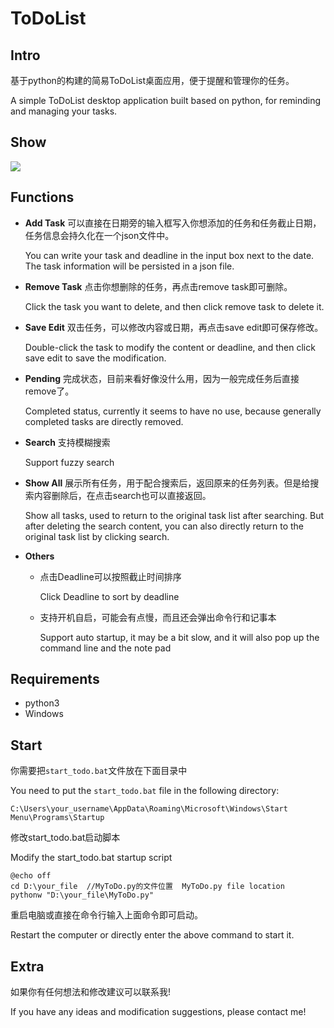 # ToDoList

## Intro
基于python的构建的简易ToDoList桌面应用，便于提醒和管理你的任务。

A simple ToDoList desktop application built based on python, for reminding and managing your tasks.


## Show

![](./img/example1.png)



## Functions

- **Add Task**
  可以直接在日期旁的输入框写入你想添加的任务和任务截止日期，任务信息会持久化在一个json文件中。

  You can write your task and deadline in the input box next to the date. The task information will be persisted in a json file.



- **Remove Task**
  点击你想删除的任务，再点击remove task即可删除。

  Click the task you want to delete, and then click remove task to delete it.


- **Save Edit**
  双击任务，可以修改内容或日期，再点击save edit即可保存修改。

  Double-click the task to modify the content or deadline, and then click save edit to save the modification.


- **Pending**
  完成状态，目前来看好像没什么用，因为一般完成任务后直接remove了。

  Completed status, currently it seems to have no use, because generally completed tasks are directly removed.


- **Search**
  支持模糊搜索

  Support fuzzy search

- **Show All**
  展示所有任务，用于配合搜索后，返回原来的任务列表。但是给搜索内容删除后，在点击search也可以直接返回。

  Show all tasks, used to return to the original task list after searching. But after deleting the search content, you can also directly return to the original task list by clicking search.

- **Others**
  - 点击Deadline可以按照截止时间排序

    Click Deadline to sort by deadline

  - 支持开机自启，可能会有点慢，而且还会弹出命令行和记事本
  
    Support auto startup, it may be a bit slow, and it will also pop up the command line and the note pad



## Requirements

- python3
- Windows



## Start

你需要把`start_todo.bat`文件放在下面目录中

You need to put the `start_todo.bat` file in the following directory:

```
C:\Users\your_username\AppData\Roaming\Microsoft\Windows\Start Menu\Programs\Startup
```



修改start_todo.bat启动脚本

Modify the start_todo.bat startup script

```
@echo off
cd D:\your_file  //MyToDo.py的文件位置  MyToDo.py file location
pythonw "D:\your_file\MyToDo.py"
```



重启电脑或直接在命令行输入上面命令即可启动。

Restart the computer or directly enter the above command to start it.



## Extra

如果你有任何想法和修改建议可以联系我!

If you have any ideas and modification suggestions, please contact me!